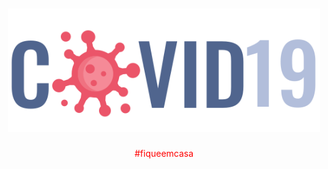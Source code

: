 <h1 align="center">
<img src="assets/images/logo_covid19.svg" width="500">
</h1>
<p align="center" style="color:red;">
#fiqueemcasa
</p>
